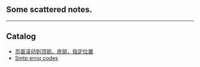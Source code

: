 
Some scattered notes.
---------------------

****
## Catalog
* [页面滚动到顶部，底部，指定位置](/jquery/slide.md)
* [Smtp error codes](/smtp_codes.md)